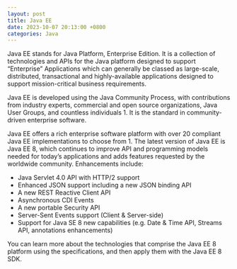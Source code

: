 ```yaml
---
layout: post
title: Java EE
date: 2023-10-07 20:13:00 +0800
categories: Java
---
```



Java EE stands for Java Platform, Enterprise Edition. It is a collection of technologies and APIs for the Java platform designed to support “Enterprise” Applications which can generally be classed as large-scale, distributed, transactional and highly-available applications designed to support mission-critical business requirements.

Java EE is developed using the Java Community Process, with contributions from industry experts, commercial and open source organizations, Java User Groups, and countless individuals 1. It is the standard in community-driven enterprise software.

Java EE offers a rich enterprise software platform with over 20 compliant Java EE implementations to choose from 1. The latest version of Java EE is Java EE 8, which continues to improve API and programming models needed for today’s applications and adds features requested by the worldwide community. Enhancements include:

- Java Servlet 4.0 API with HTTP/2 support
- Enhanced JSON support including a new JSON binding API
- A new REST Reactive Client API
- Asynchronous CDI Events
- A new portable Security API
- Server-Sent Events support (Client & Server-side)
- Support for Java SE 8 new capabilities (e.g. Date & Time API, Streams API, annotations enhancements)

You can learn more about the technologies that comprise the Java EE 8 platform using the specifications, and then apply them with the Java EE 8 SDK.